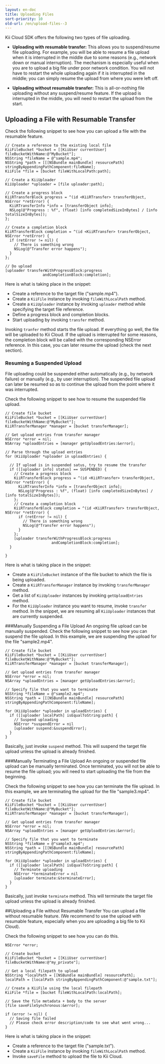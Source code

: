 ```yaml
---
layout: en-doc
title: Uploading Files
sort-priority: 10
old-url: /en/upload-files--3
---
```

Kii Cloud SDK offers the following two types of file uploading.

* **Uploading with resumable transfer:** This allows you to suspend/resume file uploading.  For example, you will be able to resume a file upload when it is interrupted in the middle due to some reasons (e.g., network down or manual interruption).  The mechanism is especially useful when you are to upload a big file under poor network condition.  You will not have to restart the whole uploading again if it is interrupted in the middle; you can simply resume the upload from where you were left off.

* **Uploading without resumable transfer:** This is all-or-nothing file uploading without any suspend/resume feature.  If the upload is interrupted in the middle, you will need to restart the upload from the start.

## Uploading a File with Resumable Transfer

Check the following snippet to see how you can upload a file with the resumable feature.

```objc
// Create a reference to the existing local file
KiiFileBucket *bucket = [[KiiUser currentUser] fileBucketWithName:@"MyBucket"];
NSString *fileName = @"sample.mp4";
NSString *path = [[[NSBundle mainBundle] resourcePath] stringByAppendingPathComponent:fileName];
KiiFile *file = [bucket fileWithLocalPath:path];

// Create a KiiUploader
KiiUploader *uploader = [file uploader:path];

// Create a progress block
KiiRTransferBlock progress = ^(id <KiiRTransfer> transferObject, NSError *retError) {
  KiiRTransferInfo *info = [transferObject info];
  NSLog(@"Progress : %f", (float) [info completedSizeInBytes] / [info totalSizeInBytes]);
};

// Create a completion block
KiiRTransferBlock completion = ^(id <KiiRTransfer> transferObject, NSError *retError) {
  if (retError != nil) {
    // There is something wrong
    NSLog(@"Transfer error happens");
  }
};

// Do upload
[uploader transferWithProgressBlock:progress
                 andCompletionBlock:completion];
```

Here is what is taking place in the snippet:

* Create a reference to the target file ("sample.mp4").
* Create a `KiiFile` instance by invoking `fileWithLocalPath` method.
* Create a `KiiUploader` instance by invoking `uploader` method while specifying the target file reference.
* Define a progress block and completion blocks.
* Start uploading by invoking `transfer` method.

Invoking `tranfer` method starts the file upload. If everything go well, the file will be uploaded to Kii Cloud. If the upload is interrupted for some reasons, the completion block will be called with the corresponding NSError reference.  In this case, you can later resume the upload (check the next section).

### Resuming a Suspended Upload
File uploading could be suspended either automatically (e.g., by network failure) or manually (e.g., by user interruption). The suspended file upload can later be resumed so as to continue the upload from the point where it was interrupted.

Check the following snippet to see how to resume the suspended file upload.

```objc
// Create file bucket
KiiFileBucket *bucket = [[KiiUser currentUser] fileBucketWithName:@"MyBucket"];
KiiRTransferManager *manager = [bucket transferManager];

// Get upload entries from transfer manager
NSError *error = nil;
NSArray *uploadEntries = [manager getUploadEntries:&error];

// Parse through the upload entries
for (KiiUploader *uploader in uploadEntries) {

  // If upload is in suspended satus, try to resume the transfer
  if ([[uploader info] status] == SUSPENDED) {
    // Create a progress block
    KiiRTransferBlock progress = ^(id <KiiRTransfer> transferObject, NSError *retError) {
      KiiRTransferInfo *info = [transferObject info];
      NSLog(@"Progress : %f", (float) [info completedSizeInBytes] / [info totalSizeInBytes]);
    };
    // Create a completion block
    KiiRTransferBlock completion = ^(id <KiiRTransfer> transferObject, NSError *retError) {
      if (retError != nil) {
        // There is something wrong
        NSLog(@"Transfer error happens");
      }
    };
    [uploader transferWithProgressBlock:progress
                     andCompletionBlock:completion];
  }

}
```

Here is what is taking place in the snippet:

* Create a `KiiFileBucket` instance of the file bucket to which the file is being uploaded.
* Create a `KiiRTransferManager` instance by invoking `transferManager` method.
* Get a list of `KiiUploader` instances by invoking `getUploadEntries` method.
* For the `KiiUploader` instance you want to resume, invoke `transfer` method.  In the snippet, we are resuming all `KiiUploader` instances that are currently suspended.

###Manually Suspending a File Upload
An ongoing file upload can be manually suspended. Check the following snippet to see how you can suspend the file upload.  In this example, we are suspending the upload for the file "sample2.mp4".

```objc
// Create file bucket
KiiFileBucket *bucket = [[KiiUser currentUser] fileBucketWithName:@"MyBucket"];
KiiRTransferManager *manager = [bucket transferManager];

// Get upload entries from transfer manager
NSError *error = nil;
NSArray *uploadEntries = [manager getUploadEntries:&error];

// Specify file that you want to terminate
NSString *fileName = @"sample2.mp4";
NSString *path = [[[NSBundle mainBundle] resourcePath] stringByAppendingPathComponent:fileName];

for (KiiUploader *uploader in uploadEntries) {
  if ([[uploader localPath] isEqualToString:path] {
    // Suspend uploading
    NSError *suspendError = nil
    [uploader suspend:&suspendError];
  }
}
```

Basically, just invoke `suspend` method. This will suspend the target file upload unless the upload is already finished.

###Manually Terminating a File Upload
An ongoing or suspended file upload can be manually terminated. Once terminated, you will not be able to resume the file upload; you will need to start uploading the file from the beginning.

Check the following snippet to see how you can terminate the file upload.  In this example, we are terminating the upload for the file "sample3.mp4".

```objc
// Create file bucket
KiiFileBucket *bucket = [[KiiUser currentUser] fileBucketWithName:@"MyBucket"];
KiiRTransferManager *manager = [bucket transferManager];

// Get upload entries from transfer manager
NSError *error = nil;
NSArray *uploadEntries = [manager getUploadEntries:&error];

// Specify file that you want to terminate
NSString *fileName = @"sample3.mp4";
NSString *path = [[[NSBundle mainBundle] resourcePath] stringByAppendingPathComponent:fileName];

for (KiiUploader *uploader in uploadEntries) {
  if ([[uploader localPath] isEqualToString:path] {
    // Terminate uploading
    NSError *terminateError = nil
    [uploader terminate:&terminateError];
  }
}
```

Basically, just invoke `terminate` method. This will terminate the target file upload unless the upload is already finished.

##Uploading a File without Resumable Transfer
You can upload a file without resumable feature. (We recommend to use the upload with resumable feature, especially when you are uploading a big file to Kii Cloud).

Check the following snippet to see how you can do this.

```objc
NSError *error;

// Create bucket
KiiFileBucket *bucket = [[KiiUser currentUser] fileBucketWithName:@"my_private"];

// Get a local filepath to upload
NSString *localPath = [[NSBundle mainBundle] resourcePath];
localPath = [localPath stringByAppendingPathComponent:@"sample.txt"];

// Create a KiiFile using the local filepath
KiiFile *file = [bucket fileWithLocalPath:localPath];

// Save the file metadata + body to the server
[file saveFileSynchronous:&error];

if (error != nil) {
  // Saving file failed
  // Please check error description/code to see what went wrong...
}
```

Here is what is taking place in the snippet:

* Create a reference to the target file ("sample.txt").
* Create a `KiiFile` instance by invoking `fileWithLocalPath` method.
* Invoke `saveFile` method to upload the file to Kii Cloud.
